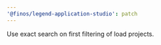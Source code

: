 ```yaml
---
'@finos/legend-application-studio': patch
---
```


Use exact search on first filtering of load projects.